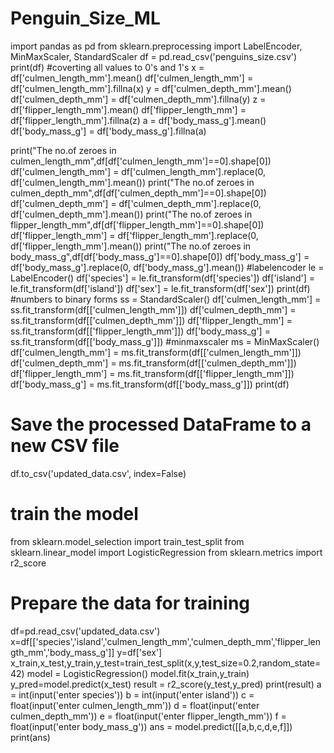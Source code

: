 # Penguin_Size_ML
import pandas as pd
from sklearn.preprocessing import LabelEncoder, MinMaxScaler, StandardScaler
df = pd.read_csv('penguins_size.csv')
print(df)
#coverting all values to 0's and 1's
x = df['culmen_length_mm'].mean()
df['culmen_length_mm'] = df['culmen_length_mm'].fillna(x)
y = df['culmen_depth_mm'].mean()
df['culmen_depth_mm'] = df['culmen_depth_mm'].fillna(y)
z = df['flipper_length_mm'].mean()
df['flipper_length_mm'] = df['flipper_length_mm'].fillna(z)
a = df['body_mass_g'].mean()
df['body_mass_g'] = df['body_mass_g'].fillna(a)

print("The no.of zeroes in culmen_length_mm",df[df['culmen_length_mm']==0].shape[0])
df['culmen_length_mm'] = df['culmen_length_mm'].replace(0, df['culmen_length_mm'].mean()) 
print("The no.of zeroes in culmen_depth_mm",df[df['culmen_depth_mm']==0].shape[0])
df['culmen_depth_mm'] = df['culmen_depth_mm'].replace(0, df['culmen_depth_mm'].mean()) 
print("The no.of zeroes in flipper_length_mm",df[df['flipper_length_mm']==0].shape[0])
df['flipper_length_mm'] = df['flipper_length_mm'].replace(0, df['flipper_length_mm'].mean()) 
print("The no.of zeroes in body_mass_g",df[df['body_mass_g']==0].shape[0])
df['body_mass_g'] = df['body_mass_g'].replace(0, df['body_mass_g'].mean()) 
#labelencoder
le = LabelEncoder()
df['species'] = le.fit_transform(df['species'])
df['island'] = le.fit_transform(df['island'])
df['sex'] = le.fit_transform(df['sex'])
print(df)
#numbers to binary forms
ss = StandardScaler()
df['culmen_length_mm'] = ss.fit_transform(df[['culmen_length_mm']])
df['culmen_depth_mm'] = ss.fit_transform(df[['culmen_depth_mm']])
df['flipper_length_mm'] = ss.fit_transform(df[['flipper_length_mm']])
df['body_mass_g'] = ss.fit_transform(df[['body_mass_g']])
#minmaxscaler
ms = MinMaxScaler()
df['culmen_length_mm'] = ms.fit_transform(df[['culmen_length_mm']])
df['culmen_depth_mm'] = ms.fit_transform(df[['culmen_depth_mm']])
df['flipper_length_mm'] = ms.fit_transform(df[['flipper_length_mm']])
df['body_mass_g'] = ms.fit_transform(df[['body_mass_g']])
print(df)
# Save the processed DataFrame to a new CSV file
df.to_csv('updated_data.csv', index=False)
# train the model
from sklearn.model_selection import train_test_split
from sklearn.linear_model import LogisticRegression 
from sklearn.metrics import r2_score
# Prepare the data for training
df=pd.read_csv('updated_data.csv')
x=df[['species','island','culmen_length_mm','culmen_depth_mm','flipper_length_mm','body_mass_g']]
y=df['sex']
x_train,x_test,y_train,y_test=train_test_split(x,y,test_size=0.2,random_state=42)
model = LogisticRegression()
model.fit(x_train,y_train)
y_pred=model.predict(x_test)
result = r2_score(y_test,y_pred)
print(result)
a = int(input('enter species'))
b = int(input('enter island'))
c = float(input('enter culmen_length_mm'))
d = float(input('enter culmen_depth_mm'))
e = float(input('enter flipper_length_mm'))
f = float(input('enter body_mass_g'))
ans = model.predict([[a,b,c,d,e,f]])
print(ans)
